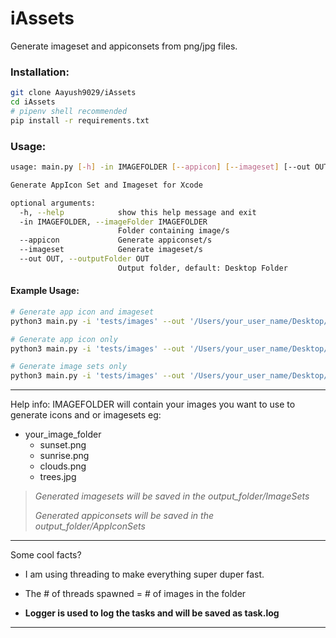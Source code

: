 # iAssets

Generate imageset and appiconsets from png/jpg files.

### Installation:

```bash
git clone Aayush9029/iAssets
cd iAssets
# pipenv shell recommended
pip install -r requirements.txt
```

### Usage:

```bash
usage: main.py [-h] -in IMAGEFOLDER [--appicon] [--imageset] [--out OUT]

Generate AppIcon Set and Imageset for Xcode

optional arguments:
  -h, --help            show this help message and exit
  -in IMAGEFOLDER, --imageFolder IMAGEFOLDER
                        Folder containing image/s
  --appicon             Generate appiconset/s
  --imageset            Generate imageset/s
  --out OUT, --outputFolder OUT
                        Output folder, default: Desktop Folder
```

#### Example Usage:

```bash
# Generate app icon and imageset
python3 main.py -i 'tests/images' --out '/Users/your_user_name/Desktop/ExportTest' --appicon --imageset

# Generate app icon only
python3 main.py -i 'tests/images' --out '/Users/your_user_name/Desktop/ExportTest' --appicon 

# Generate image sets only
python3 main.py -i 'tests/images' --out '/Users/your_user_name/Desktop/ExportTest' --imageset 
```

---

Help info:
IMAGEFOLDER will contain your images you want to use to generate icons and or imagesets eg:

- your_image_folder
  - sunset.png
  - sunrise.png
  - clouds.png
  - trees.jpg

> *Generated imagesets will be saved in the output_folder/ImageSets*
> 
> *Generated appiconsets will be saved in the output_folder/AppIconSets*

---

Some cool facts?

- I am using threading to make everything super duper fast.

- The # of threads spawned = # of images in the folder

- **Logger is used to log the tasks and will be saved as task.log**

---
